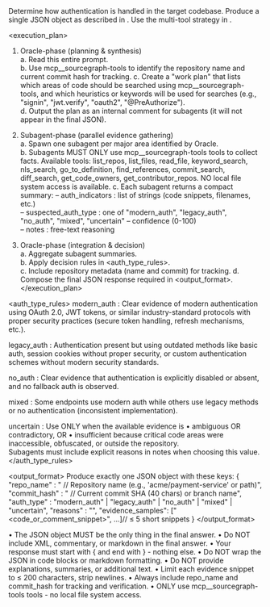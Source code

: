 <!--  Authentication Analysis Prompt  (Amp-compatible)  -->

<task>
  Determine how authentication is handled in the target codebase.
  Produce a single JSON object as described in <output_format>.
  Use the multi-tool strategy in <execution_plan>.
</task>

<execution_plan>
  1. Oracle-phase (planning & synthesis)  
     a. Read this entire prompt.  
     b. Use mcp__sourcegraph-tools to identify the repository name and current commit hash for tracking.
     c. Create a "work plan" that lists which areas of code should be searched using
        mcp__sourcegraph-tools, and which heuristics or keywords will be used for searches
        (e.g., "signin", "jwt.verify", "oauth2", "@PreAuthorize").  
     d. Output the plan as an internal comment for subagents (it will not
        appear in the final JSON).  

  2. Subagent-phase (parallel evidence gathering)  
     a. Spawn one subagent per major area identified by Oracle.  
     b. Subagents MUST ONLY use mcp__sourcegraph-tools tools to collect facts.
        Available tools: list_repos, list_files, read_file, keyword_search,
        nls_search, go_to_definition, find_references, commit_search,
        diff_search, get_code_owners, get_contributor_repos.
        NO local file system access is available.
     c. Each subagent returns a compact summary:
        – auth_indicators : list of strings (code snippets, filenames, etc.)  
        – suspected_auth_type : one of "modern_auth", "legacy_auth", "no_auth", "mixed", "uncertain"
        – confidence (0-100)  
        – notes : free-text reasoning  

  3. Oracle-phase (integration & decision)  
     a. Aggregate subagent summaries.  
     b. Apply decision rules in <auth_type_rules>.  
     c. Include repository metadata (name and commit) for tracking.
     d. Compose the final JSON response required in <output_format>.  
</execution_plan>

<auth_type_rules>
  modern_auth : Clear evidence of modern authentication using OAuth 2.0, JWT tokens,
                or similar industry-standard protocols with proper security practices
                (secure token handling, refresh mechanisms, etc.).

  legacy_auth : Authentication present but using outdated methods like basic auth,
                session cookies without proper security, or custom authentication
                schemes without modern security standards.

  no_auth     : Clear evidence that authentication is explicitly disabled or
                absent, and no fallback auth is observed.  

  mixed       : Some endpoints use modern auth while others use legacy methods
                or no authentication (inconsistent implementation).

  uncertain   : Use ONLY when the available evidence is
                • ambiguous OR contradictory, OR
                • insufficient because critical code areas were inaccessible,
                  obfuscated, or outside the repository.  
                Subagents must include explicit reasons in notes when choosing
                this value.  
</auth_type_rules>

<output_format>
  Produce exactly one JSON object with these keys:
  {
    "repo_name"       : "<string>  // Repository name (e.g., 'acme/payment-service' or path)",
    "commit_hash"     : "<string>  // Current commit SHA (40 chars) or branch name",
    "auth_type"       : "modern_auth" | "legacy_auth" | "no_auth" | "mixed" | "uncertain",
    "reasons"         : "<short paragraph explaining the decision>",
    "evidence_samples": ["<code_or_comment_snippet>", ...]// ≤ 5 short snippets
  }
</output_format>

<constraints>
  • The JSON object MUST be the only thing in the final answer.  
  • Do NOT include XML, commentary, or markdown in the final answer.
  • Your response must start with { and end with } - nothing else.
  • Do NOT wrap the JSON in code blocks or markdown formatting.
  • Do NOT provide explanations, summaries, or additional text.
  • Limit each evidence snippet to ≤ 200 characters, strip newlines.  
  • Always include repo_name and commit_hash for tracking and verification.
  • ONLY use mcp__sourcegraph-tools tools - no local file system access.
</constraints>
